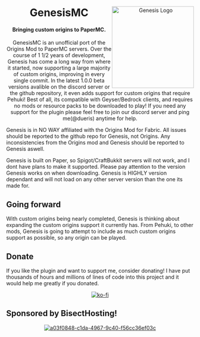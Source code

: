 <div align="center">
<img src="https://cdn.modrinth.com/data/snPhmGDK/a81fa7a90dace812d92e0714aee59b4a6f9e9669.png" alt="Genesis Logo" width="220" style="
    float: right;
">

# GenesisMC
<h4>Bringing custom origins to PaperMC.</h4>
<p></p>
<p></p>
<p>GenesisMC is an unofficial port of the Origins Mod to PaperMC servers. Over the course of 1 1/2 years of development, Genesis has come a long way from where it started, now supporting a large majority of custom origins, improving in every single commit. In the latest 1.0.0 beta versions avalible on the discord server or the github repository, it even adds support for custom origins that require Pehuki! Best of all, its compatible with Geyser/Bedrock clients, and requires no mods or resource packs to be downloaded to play! If you need any support for the plugin please feel free to join our discord server and ping me(@dueris) anytime for help.</p>
<p align="left">Genesis is in NO WAY affiliated with the Origins Mod for Fabric. All issues should be reported to the github repo for Genesis, not Origins. Any inconsistencies from the Origins mod and Genesis should be reported to Genesis aswell.</p>
<p align="left">Genesis is built on Paper, so Spigot/CraftBukkit servers will not work, and I dont have plans to make it supported. Please pay attention to the version Genesis works on when downloading. Genesis is HIGHLY version dependant and will not load on any other server version than the one its made for.</p>
<h2 align="left"><strong font-size="202px">Going forward</strong></h2>
<p align="left">With custom origins being nearly completed, Genesis is thinking about expanding the custom origins support it currently has. From Pehuki, to other mods, Genesis is going to attempt to include as much custom origins support as possible, so any origin can be played.</p>
<h2 align="left"><strong font-size="202px">Donate</strong></h2>
<p align="left">If you like the plugin and want to support me, consider donating! I have put thousands of hours and millions of lines of code into this project and it would help me greatly if you donated.</p>

[![ko-fi](https://ko-fi.com/img/githubbutton_sm.svg)](https://ko-fi.com/V7V4O31UU)

<h2 align="left"><strong font-size="202px">Sponsored by BisectHosting!</strong></h2>
<a href="https://bisecthosting.com/DUERIS"><img src="https://i.ibb.co/Rg0qD2V/a03f0848-c1da-4967-9c40-f56cc36ef03c.webp" alt="a03f0848-c1da-4967-9c40-f56cc36ef03c" border="0"></a>
</div>
